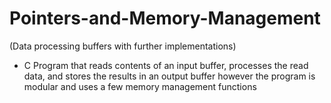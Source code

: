 # Pointers-and-Memory-Management
(Data processing buffers with further implementations) 

- C Program that reads contents of an input buffer, processes the read data, and stores the results in an output buffer however the program is modular and uses a few memory management functions
